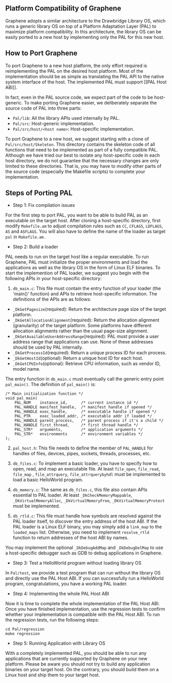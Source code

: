 ## Platform Compatibility of Graphene

Graphene adopts a similar architecture to the Drawbridge Library OS, which runs a generic library
OS on top of a Platform Adaptation Layer (PAL) to maximize platform compatibility. In this
architecture, the library OS can be easily ported to a new host by implementing only the PAL
for this new host.

## How to Port Graphene

To port Graphene to a new host platform, the only effort required is reimplementing the PAL on the
desired host platform. Most of the implementation should be as simple as translating the PAL API
to the native system interface of the host. The implemented PAL must support [[PAL Host ABI]].

In fact, even in the PAL source code, we expect part of the code to be host-generic. To make porting
Graphene easier, we deliberately separate the source code of PAL into three parts:

* `Pal/lib`: All the library APIs used internally by PAL.
* `Pal/src`: Host-generic implementation.
* `Pal/src/host/<host name>`: Host-specific implementation.

To port Graphene to a new host, we suggest starting with a clone of `Pal/src/host/Skeleton`. This
directory contains the skeleton code of all functions that need to be implemented as part of a
fully compatible PAL. Although we have tried our best to isolate any host-specific code in each
host directory, we do not guarantee that the necessary changes are only limited to these
directories. That is, you may have to modify other parts of the source code (especially the Makefile
scripts) to complete your implementation.

## Steps of Porting PAL

* Step 1: Fix compilation issues

For the first step to port PAL, you want to be able to build PAL as an executable on the target
host. After cloning a host-specific directory, first modify `Makefile.am` to adjust compilation
rules such as `CC`, `CFLAGS`, `LDFLAGS`, `AS` and `ASFLAGS`. You will also have to define the name
of the loader as target `pal` in `Makefile.am.`

* Step 2: Build a loader

PAL needs to run on the target host like a regular executable. To run Graphene, PAL must initialize
the proper environments and load the applications as well as the library OS in the form of
Linux ELF binaries. To start the implemention of PAL loader, we suggest you begin with the following
APIs in your host-specific directory:

1. `db_main.c`: This file must contain the entry function of your loader (the 'main()' function)
and APIs to retrieve host-specific information. The definitions of the APIs are as follows:

+ `_DkGetPagesize`(required): Return the architecture page size of the target platform.
+ `_DkGetAllocationAlignment`(required): Return the allocation alignment (granularity) of the target
  platform. Some platforms have different allocation alignments rather than the usual page-size
  alignment.
+ `_DkGetAvailableUserAddressRange`(required): PAL must provide a user address range that
  applications can use. None of these addresses should be used by PAL internally.
+ `_DkGetProcessId`(required): Return a unique process ID for each process.
+ `_DkGetHostId`(optional): Return a unique host ID for each host.
+ `_DkGetCPUInfo`(optional): Retrieve CPU information, such as vendor ID, model name.

The entry function in `db_main.c` must eventually call the generic entry point `pal_main()`.
The definition of `pal_main()` is:

    /* Main initialization function */
    void pal_main(
        PAL_NUM    instance_id,      /* current instance id */
        PAL_HANDLE manifest_handle,  /* manifest handle if opened */
        PAL_HANDLE exec_handle,      /* executable handle if opened */
        PAL_PTR    exec_loaded_addr, /* executable addr if loaded */
        PAL_HANDLE parent_process,   /* parent process if it's a child */
        PAL_HANDLE first_thread,     /* first thread handle */
        PAL_STR*   arguments,        /* application arguments */
        PAL_STR*   environments      /* environment variables */
    );

2. `pal_host.h`: This file needs to define the member of `PAL_HANDLE` for handles of files, devices,
   pipes, sockets, threads, processes, etc.

3. `db_files.c`: To implement a basic loader, you have to specify how to open, read, and map an
   executable file. At least `file_open`, `file_read`, `file_map` , `file_attrquery`,
   `file_attrquerybyhdl` must be implemented to load a basic HelloWorld program.

4. `db_memory.c`: The same as `db_files.c`, this file also contain APIs essential to PAL loader. At
   least `_DkCheckMemoryMappable`, `_DkVirtualMemoryAlloc`, `_DkVirtualMemoryFree`,
   `_DkVirtualMemoryProtect` must be implemented.

5. `db_rtld.c`: This file must handle how symbols are resolved against the PAL loader itself, to
   discover the entry address of the host ABI. If the PAL loader is a Linux ELF binary, you may simply
   add a `link_map` to the `loaded_maps` list. Otherwise, you need to implement `resolve_rtld`
   function to return addresses of the host ABI by names.

You may implement the optional `_DkDebugAddMap` and `_DkDebugDelMap` to use a host-specific
debugger such as GDB to debug applications in Graphene.

* Step 3: Test a HelloWorld program without loading library OS

In `Pal/test`, we provide a test program that can run without the library OS and directly use the
PAL Host ABI. If you can successfully run a HelloWorld program, congratulations, you have a working
PAL loader.

* Step 4: Implementing the whole PAL Host ABI

Now it is time to complete the whole implementation of the PAL Host ABI. Once you have finished
implementation, use the regression tests to confirm whether your implementation is compatible with
the PAL Host ABI. To run the regression tests, run the following steps:

    cd Pal/regression
    make regression

* Step 5: Running Application with Library OS

With a completely implemented PAL, you should be able to run any applications that are currently
supported by Graphene on your new platform. Please be aware you should not try to build any
application binaries on your target host. On the contrary, you should build them on a Linux host
and ship them to your target host.

